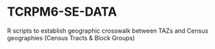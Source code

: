 # TCRPM6-SE-DATA
R scripts to establish geographic crosswalk between TAZs and Census geographies (Census Tracts &amp; Block Groups)
